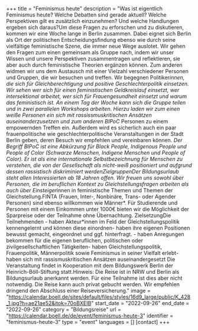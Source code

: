 +++
title = "Feminismus heute"
description = "Was ist eigentlich Feminismus heute? Welche Debatten sind gerade aktuell? Welche Perspektiven gilt es zusätzlich einzunehmen? Und welche Handlungen ergeben sich daraus?Um diese Fragen zu erforschen und zu diskutieren, kommen wir eine Woche lange in Berlin zusammen. Dabei eignet sich Berlin als Ort der politischen Entscheidungsfindung ebenso wie durch seine vielfältige feministische Szene, die immer neue Wege auslotet. Wir gehen den Fragen zum einen gemeinsam als Gruppe nach, indem wir unser Wissen und unsere Perspektiven zusammentragen und reflektieren, sie aber auch durch feministische Theorien ergänzen können. Zum anderen widmen wir uns dem Austausch mit einer Vielzahl verschiedener Personen und Gruppen, die wir besuchen und treffen. Wir begegnen Politiker*innen, die sich für Gleichberechtigung und positive Geschlechterpolitik einsetzen. Wir sehen wer sich für einen feministischen Geldkreislauf einsetzt, wer intersektional arbeitet, wer sich für Frauengesundheit einsetzt und warum das feministisch ist. An einem Tag der Woche kann sich die Gruppe teilen und in zwei parallelen Workshops arbeiten. Hierzu laden wir zum einen weiße Personen ein sich mit rassissmuskritischen Ansätzen auseinanderzusetzen und zum anderen BIPoC* Personen zu einem empowernden Treffen ein.  Außerdem wird es sicherlich auch ein paar frauenpolitische wie geschlechterpolitische Veranstaltungen in der Stadt Berlin geben, deren Besuch wir empfehlen und vereinbaren können.  *Der Begriff BIPoC ist eine Abkürzung für Black People, Indigenous People und People of Color (Schwarze Menschen, Indigene Menschen und People of Color). Er ist als eine internationale Selbstbezeichnung für Menschen zu verstehen, die von der Gesellschaft als nicht-weiß positioniert und aufgrund dessen rassistisch diskriminiert werdenZielgruppenDer Bildungsurlaub steht allen Interessierten ab 18 Jahren offen. Wir freuen uns sowohl über Personen, die im beruflichen Kontext zu Gleichstellungsfragen arbeiten als auch über Einsteiger*innen in feministische Themen und Themen der Gleichstellung.FINTA (Frauen, Inter-, Nonbinäre, Trans- oder Agender Personen) sind ebenso willkommen wie Männer*. Für Studierende und Personen mit einem Einkommen unter 1000€ bieten wir die Möglichkeit der Sparpreise oder der Teilnahme ohne Übernachtung.    ZielsetzungDie Teilnehmenden - haben Akteur*innen im Feld der Gleichstellungspolitik kennengelernt und können diese einordnen- haben ihre eigenen Positionen bewusst gemacht, eingeordnet und ggf. hinterfragt. - haben Anregungen bekommen für die eigenen beruflichen, politischen oder zivilgesellschaftlichen Tätigkeiten- haben Gleichstellungspolitik, Frauenpolitik, Männerpolitik sowie Feminismus in seiner Vielfalt erlebt- haben sich mit rassismuskritischen Ansätzen auseinandergesetzt Die Veranstaltung findet in Kooperation mit dem Bildungswerk Berlin der Heinrich-Böll-Stiftung statt.Hinweis: Die Reise ist in NRW und Berlin als Bildungsurlaub anerkannt werden. Für eine Teilnahme ist dies aber nicht notwendig. Die Reise kann auch privat gebucht werden.  Wir empfehlen dringend den Abschluss einer Reiseversicherung."
image = "https://calendar.boell.de/sites/default/files/styles/16d9_large/public/K_428_1.jpg?h=ae21ae52&itok=70oBXEIB"
start_date = "2022-09-26"
end_date = "2022-09-26"
category = "Bildungsreise"
url = "https://calendar.boell.de/de/event/feminismus-heute-3"
identifier = "feminismus-heute-3"
type = "event"
languages = []
[contact]
+++